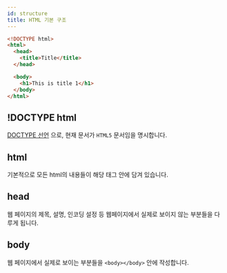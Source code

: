 ```yaml
---
id: structure
title: HTML 기본 구조
---
```


```html
<!DOCTYPE html>
<html>
  <head>
    <title>Title</title>
  </head>

  <body>
    <h1>This is title 1</h1>
  </body>
</html>
```

## !DOCTYPE html

[DOCTYPE 선언](/docs/web/html/web-html-doctype#doctype-이란) 으로, 현재 문서가 `HTML5` 문서임을 명시합니다.

## html

기본적으로 모든 html의 내용들이 해당 태그 안에 담겨 있습니다.

## head

웹 페이지의 제목, 설명, 인코딩 설정 등 웹페이지에서 실제로 보이지 않는 부분들을 다루게 됩니다.

## body

웹 페이지에서 실제로 보이는 부분들을 `<body></body>` 안에 작성합니다.
